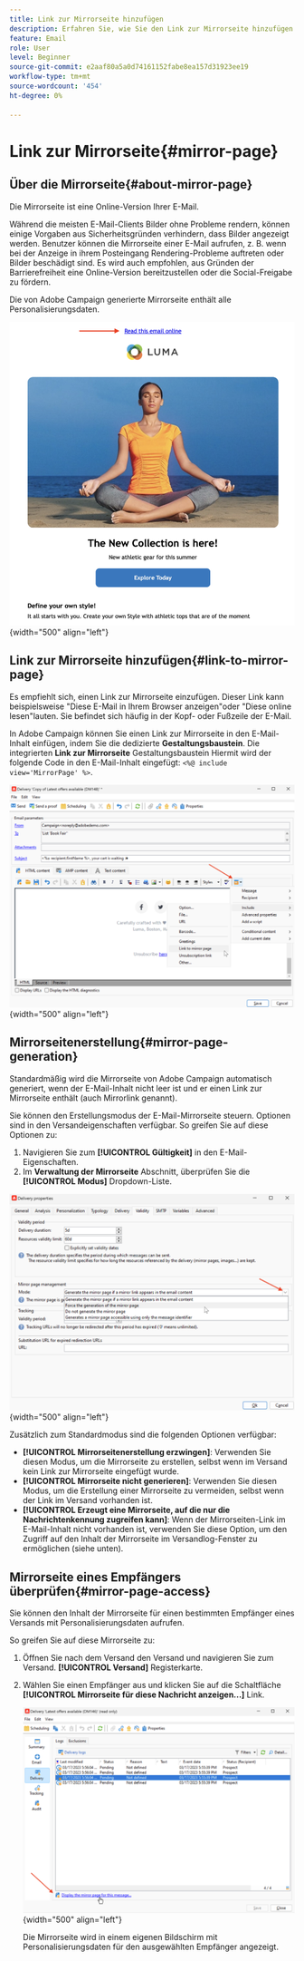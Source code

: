 ```yaml
---
title: Link zur Mirrorseite hinzufügen
description: Erfahren Sie, wie Sie den Link zur Mirrorseite hinzufügen und verwalten
feature: Email
role: User
level: Beginner
source-git-commit: e2aaf80a5a0d74161152fabe8ea157d31923ee19
workflow-type: tm+mt
source-wordcount: '454'
ht-degree: 0%

---
```


# Link zur Mirrorseite{#mirror-page}

## Über die Mirrorseite{#about-mirror-page}

Die Mirrorseite ist eine Online-Version Ihrer E-Mail.

Während die meisten E-Mail-Clients Bilder ohne Probleme rendern, können einige Vorgaben aus Sicherheitsgründen verhindern, dass Bilder angezeigt werden. Benutzer können die Mirrorseite einer E-Mail aufrufen, z. B. wenn bei der Anzeige in ihrem Posteingang Rendering-Probleme auftreten oder Bilder beschädigt sind. Es wird auch empfohlen, aus Gründen der Barrierefreiheit eine Online-Version bereitzustellen oder die Social-Freigabe zu fördern.

Die von Adobe Campaign generierte Mirrorseite enthält alle Personalisierungsdaten.

![Spiegellink-Probe](assets/mirror-page-link.png){width="500" align="left"}

## Link zur Mirrorseite hinzufügen{#link-to-mirror-page}

Es empfiehlt sich, einen Link zur Mirrorseite einzufügen. Dieser Link kann beispielsweise &quot;Diese E-Mail in Ihrem Browser anzeigen&quot;oder &quot;Diese online lesen&quot;lauten. Sie befindet sich häufig in der Kopf- oder Fußzeile der E-Mail.

In Adobe Campaign können Sie einen Link zur Mirrorseite in den E-Mail-Inhalt einfügen, indem Sie die dedizierte **Gestaltungsbaustein**. Die integrierten **Link zur Mirrorseite** Gestaltungsbaustein Hiermit wird der folgende Code in den E-Mail-Inhalt eingefügt: `<%@ include view='MirrorPage' %>`.

![](assets/mirror-page-insert.png){width="500" align="left"}


<!--For more on personalization blocks insertion, refer to [Personalization blocks](personalization-blocks.md).-->

## Mirrorseitenerstellung{#mirror-page-generation}

Standardmäßig wird die Mirrorseite von Adobe Campaign automatisch generiert, wenn der E-Mail-Inhalt nicht leer ist und er einen Link zur Mirrorseite enthält (auch Mirrorlink genannt).

Sie können den Erstellungsmodus der E-Mail-Mirrorseite steuern. Optionen sind in den Versandeigenschaften verfügbar. So greifen Sie auf diese Optionen zu:

1. Navigieren Sie zum **[!UICONTROL Gültigkeit]** in den E-Mail-Eigenschaften.
1. Im **Verwaltung der Mirrorseite** Abschnitt, überprüfen Sie die **[!UICONTROL Modus]** Dropdown-Liste.

![](assets/mirror-page-generation.png){width="500" align="left"}

Zusätzlich zum Standardmodus sind die folgenden Optionen verfügbar:

* **[!UICONTROL Mirrorseitenerstellung erzwingen]**: Verwenden Sie diesen Modus, um die Mirrorseite zu erstellen, selbst wenn im Versand kein Link zur Mirrorseite eingefügt wurde.
* **[!UICONTROL Mirrorseite nicht generieren]**: Verwenden Sie diesen Modus, um die Erstellung einer Mirrorseite zu vermeiden, selbst wenn der Link im Versand vorhanden ist.
* **[!UICONTROL Erzeugt eine Mirrorseite, auf die nur die Nachrichtenkennung zugreifen kann]**: Wenn der Mirrorseiten-Link im E-Mail-Inhalt nicht vorhanden ist, verwenden Sie diese Option, um den Zugriff auf den Inhalt der Mirrorseite im Versandlog-Fenster zu ermöglichen (siehe unten).

## Mirrorseite eines Empfängers überprüfen{#mirror-page-access}

Sie können den Inhalt der Mirrorseite für einen bestimmten Empfänger eines Versands mit Personalisierungsdaten aufrufen.

So greifen Sie auf diese Mirrorseite zu:

1. Öffnen Sie nach dem Versand den Versand und navigieren Sie zum Versand. **[!UICONTROL Versand]** Registerkarte.

1. Wählen Sie einen Empfänger aus und klicken Sie auf die Schaltfläche **[!UICONTROL Mirrorseite für diese Nachricht anzeigen...]** Link.

   ![](assets/mirror-page-display.png){width="500" align="left"}

   Die Mirrorseite wird in einem eigenen Bildschirm mit Personalisierungsdaten für den ausgewählten Empfänger angezeigt.

